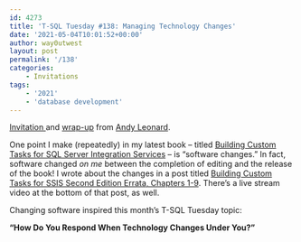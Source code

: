 ```yaml
---
id: 4273
title: 'T-SQL Tuesday #138: Managing Technology Changes'
date: '2021-05-04T10:01:52+00:00'
author: way0utwest
layout: post
permalink: '/138'
categories:
    - Invitations
tags:
    - '2021'
    - 'database development'
---
```


[Invitation ](https://andyleonard.blog/2021/05/t-sql-tuesday-138-managing-technology-changes/)and [wrap-up](https://andyleonard.blog/2021/05/t-sql-tuesday-138-managing-technology-changes-wrap-up/) from [Andy Leonard](https://andyleonard.blog/).

One point I make (repeatedly) in my latest book – titled [Building Custom Tasks for SQL Server Integration Services](https://www.amazon.com/gp/product/1484264819/) – is “software changes.” In fact, software changed *on me* between the completion of editing and the release of the book! I wrote about the changes in a post titled [Building Custom Tasks for SSIS Second Edition Errata, Chapters 1-9](https://andyleonard.blog/2021/02/building-custom-tasks-for-ssis-second-edition-errata-chapters-1-9/). There’s a live stream video at the bottom of that post, as well.

Changing software inspired this month’s T-SQL Tuesday topic:

**“How Do You Respond When Technology Changes Under You?”**